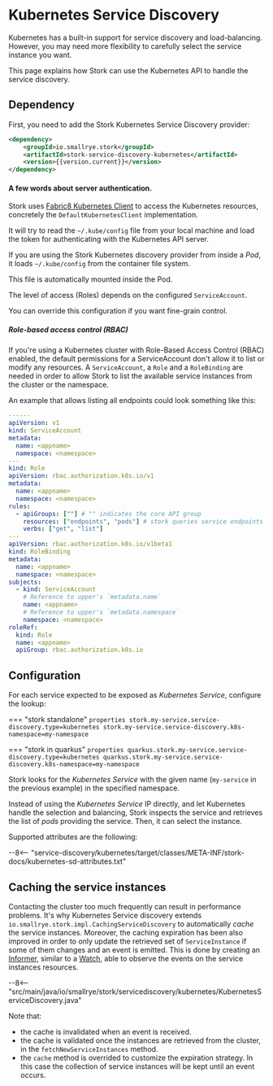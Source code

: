 # Kubernetes Service Discovery

Kubernetes has a built-in support for service discovery and load-balancing.
However, you may need more flexibility to carefully select the service instance you want.

This page explains how Stork can use the Kubernetes API to handle the service discovery.

## Dependency

First, you need to add the Stork Kubernetes Service Discovery provider:

```xml
<dependency>
    <groupId>io.smallrye.stork</groupId>
    <artifactId>stork-service-discovery-kubernetes</artifactId>
    <version>{{version.current}}</version>
</dependency>
```

#### A few words about server authentication. 
Stork uses [Fabric8 Kubernetes Client](https://github.com/fabric8io/kubernetes-client#readme) to access the Kubernetes resources, concretely the `DefaultKubernetesClient` implementation. 

It will try to read the `~/.kube/config` file from your local machine and load the token for authenticating with the Kubernetes API server.

If you are using the Stork Kubernetes discovery provider from inside a _Pod_, it loads `~/.kube/config` from the container file system.

This file is automatically mounted inside the Pod.

The level of access (Roles) depends on the configured `ServiceAccount`.

You can override this configuration if you want fine-grain control.

##### Role-based access control (RBAC)
If you're using a Kubernetes cluster with Role-Based Access Control (RBAC) enabled, the default permissions for a ServiceAccount don't allow it to list or modify any resources. 
A `ServiceAccount`, a `Role` and a `RoleBinding` are needed in order to allow Stork to list the available service instances from the cluster or the namespace. 

An example that allows listing all endpoints could look something like this:

```yaml
------
apiVersion: v1
kind: ServiceAccount
metadata:
  name: <appname>
  namespace: <namespace>
---
kind: Role
apiVersion: rbac.authorization.k8s.io/v1
metadata:
  name: <appname>
  namespace: <namespace>
rules:
  - apiGroups: [""] # "" indicates the core API group
    resources: ["endpoints", "pods"] # stork queries service endpoints and pods
    verbs: ["get", "list"]
---
apiVersion: rbac.authorization.k8s.io/v1beta1
kind: RoleBinding
metadata:
  name: <appname>
  namespace: <namespace>
subjects:
  - kind: ServiceAccount
    # Reference to upper's `metadata.name`
    name: <appname>
    # Reference to upper's `metadata.namespace`
    namespace: <namespace>
roleRef:
  kind: Role
  name: <appname>
  apiGroup: rbac.authorization.k8s.io
```

## Configuration

For each service expected to be exposed as _Kubernetes Service_, configure the lookup:

=== "stork standalone"
    ```properties
    stork.my-service.service-discovery.type=kubernetes
    stork.my-service.service-discovery.k8s-namespace=my-namespace
    ```

=== "stork in quarkus"
    ```properties
    quarkus.stork.my-service.service-discovery.type=kubernetes
    quarkus.stork.my-service.service-discovery.k8s-namespace=my-namespace
    ```


Stork looks for the _Kubernetes Service_ with the given name (`my-service` in the previous example) in the specified namespace.

Instead of using the _Kubernetes Service_ IP directly, and let Kubernetes handle the selection and balancing, Stork inspects the service and retrieves the list of _pods_ providing the service.
Then, it can select the instance.

Supported attributes are the following:

--8<-- "service-discovery/kubernetes/target/classes/META-INF/stork-docs/kubernetes-sd-attributes.txt"


## Caching the service instances

Contacting the cluster too much frequently can result in performance problems. It's why Kubernetes Service discovery extends `io.smallrye.stork.impl.CachingServiceDiscovery` to automatically _cache_ the service instances.
Moreover, the caching expiration has been also improved in order to only update the retrieved set of `ServiceInstance` if some of them changes and an event is emitted. 
This is done by creating an [Informer](https://www.javadoc.io/static/io.fabric8/kubernetes-client-api/6.1.1/io/fabric8/kubernetes/client/informers/SharedIndexInformer.html), similar to a [Watch](https://www.javadoc.io/static/io.fabric8/kubernetes-client-api/6.1.1/io/fabric8/kubernetes/client/Watch.html),  able to observe the events on the service instances resources. 

--8<-- "src/main/java/io/smallrye/stork/servicediscovery/kubernetes/KubernetesServiceDiscovery.java"

Note that: 
 - the cache is invalidated when an event is received. 
 - the cache is validated once the instances are retrieved from the cluster, in the `fetchNewServiceInstances` method.
 - the `cache` method is overrided to customize the expiration strategy. In this case the collection of service instances will be kept until an event occurs.


